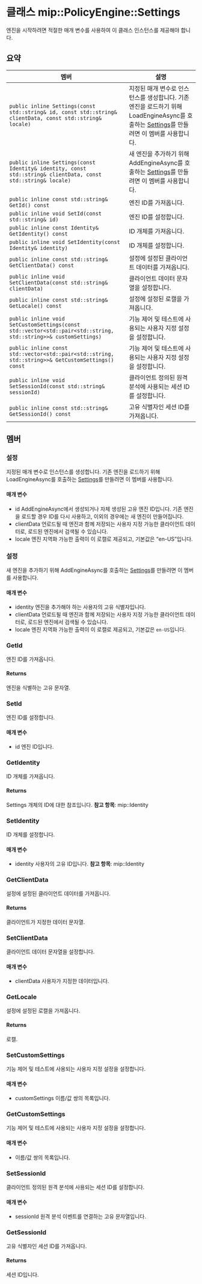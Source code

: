 # <a name="class-mippolicyenginesettings"></a>클래스 mip::PolicyEngine::Settings 
엔진을 시작하려면 적절한 매개 변수를 사용하여 이 클래스 인스턴스를 제공해야 합니다.
  
## <a name="summary"></a>요약
 멤버                        | 설명                                
--------------------------------|---------------------------------------------
`public inline Settings(const std::string& id, const std::string& clientData, const std::string& locale)`  |  지정된 매개 변수로 인스턴스를 생성합니다. 기존 엔진을 로드하기 위해 LoadEngineAsync를 호출하는 [Settings](#classmip_1_1_policy_engine_1_1_settings)를 만들려면 이 멤버를 사용합니다.
`public inline Settings(const Identity& identity, const std::string& clientData, const std::string& locale)`  |  새 엔진을 추가하기 위해 AddEngineAsync를 호출하는 [Settings](#classmip_1_1_policy_engine_1_1_settings)를 만들려면 이 멤버를 사용합니다.
`public inline const std::string& GetId() const`  |  엔진 ID를 가져옵니다.
`public inline void SetId(const std::string& id)`  |  엔진 ID를 설정합니다.
`public inline const Identity& GetIdentity() const`  |  ID 개체를 가져옵니다.
`public inline void SetIdentity(const Identity& identity)`  |  ID 개체를 설정합니다.
`public inline const std::string& GetClientData() const`  |  설정에 설정된 클라이언트 데이터를 가져옵니다.
`public inline void SetClientData(const std::string& clientData)`  |  클라이언트 데이터 문자열을 설정합니다.
`public inline const std::string& GetLocale() const`  |  설정에 설정된 로캘을 가져옵니다.
`public inline void SetCustomSettings(const std::vector<std::pair<std::string, std::string>>& customSettings)`  |  기능 제어 및 테스트에 사용되는 사용자 지정 설정을 설정합니다.
`public inline const std::vector<std::pair<std::string, std::string>>& GetCustomSettings() const`  |  기능 제어 및 테스트에 사용되는 사용자 지정 설정을 설정합니다.
`public inline void SetSessionId(const std::string& sessionId)`  |  클라이언트 정의된 원격 분석에 사용되는 세션 ID를 설정합니다.
`public inline const std::string& GetSessionId() const`  |  고유 식별자인 세션 ID를 가져옵니다.
  
## <a name="members"></a>멤버
  
### <a name="settings"></a>설정
지정된 매개 변수로 인스턴스를 생성합니다. 기존 엔진을 로드하기 위해 LoadEngineAsync를 호출하는 [Settings](#classmip_1_1_policy_engine_1_1_settings)를 만들려면 이 멤버를 사용합니다.
  
#### <a name="parameters"></a>매개 변수
* id AddEngineAsync에서 생성되거나 자체 생성된 고유 엔진 ID입니다. 기존 엔진을 로드할 경우 ID를 다시 사용하고, 이외의 경우에는 새 엔진이 만들어집니다. 
* clientData 언로드될 때 엔진과 함께 저장되는 사용자 지정 가능한 클라이언트 데이터로, 로드된 엔진에서 검색될 수 있습니다. 
* locale 엔진 지역화 가능한 출력이 이 로캘로 제공되고, 기본값은 “en-US”입니다.
  
### <a name="settings"></a>설정
새 엔진을 추가하기 위해 AddEngineAsync를 호출하는 [Settings](#classmip_1_1_policy_engine_1_1_settings)를 만들려면 이 멤버를 사용합니다.
  
#### <a name="parameters"></a>매개 변수
* identity 엔진을 추가해야 하는 사용자의 고유 식별자입니다. 
* clientData 언로드될 때 엔진과 함께 저장되는 사용자 지정 가능한 클라이언트 데이터로, 로드된 엔진에서 검색될 수 있습니다. 
* locale 엔진 지역화 가능한 출력이 이 로캘로 제공되고, 기본값은 `en-US`입니다.
  
### <a name="getid"></a>GetId
엔진 ID를 가져옵니다.
  
#### <a name="returns"></a>Returns
엔진을 식별하는 고유 문자열.
  
### <a name="setid"></a>SetId
엔진 ID를 설정합니다.
  
#### <a name="parameters"></a>매개 변수
* id 엔진 ID입니다.
  
### <a name="getidentity"></a>GetIdentity
ID 개체를 가져옵니다.
  
#### <a name="returns"></a>Returns
Settings 개체의 ID에 대한 참조입니다. 
**참고 항목**: mip::Identity
  
### <a name="setidentity"></a>SetIdentity
ID 개체를 설정합니다.
  
#### <a name="parameters"></a>매개 변수
* identity 사용자의 고유 ID입니다. 
**참고 항목**: mip::Identity
  
### <a name="getclientdata"></a>GetClientData
설정에 설정된 클라이언트 데이터를 가져옵니다.
  
#### <a name="returns"></a>Returns
클라이언트가 지정한 데이터 문자열.
  
### <a name="setclientdata"></a>SetClientData
클라이언트 데이터 문자열을 설정합니다.
  
#### <a name="parameters"></a>매개 변수
* clientData 사용자가 지정한 데이터입니다.
  
### <a name="getlocale"></a>GetLocale
설정에 설정된 로캘을 가져옵니다.
  
#### <a name="returns"></a>Returns
로캘.
  
### <a name="setcustomsettings"></a>SetCustomSettings
기능 제어 및 테스트에 사용되는 사용자 지정 설정을 설정합니다.
  
#### <a name="parameters"></a>매개 변수
* customSettings 이름/값 쌍의 목록입니다.
  
### <a name="getcustomsettings"></a>GetCustomSettings
기능 제어 및 테스트에 사용되는 사용자 지정 설정을 설정합니다.
  
#### <a name="parameters"></a>매개 변수
* 이름/값 쌍의 목록입니다.
  
### <a name="setsessionid"></a>SetSessionId
클라이언트 정의된 원격 분석에 사용되는 세션 ID를 설정합니다.
  
#### <a name="parameters"></a>매개 변수
* sessionId 원격 분석 이벤트를 연결하는 고유 문자열입니다.
  
### <a name="getsessionid"></a>GetSessionId
고유 식별자인 세션 ID를 가져옵니다.
  
#### <a name="returns"></a>Returns
세션 ID입니다.